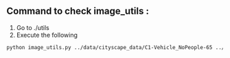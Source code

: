 ## Command to check image_utils :

1. Go to ./utils
2. Execute the following
```sh
python image_utils.py ../data/cityscape_data/C1-Vehicle_NoPeople-65 ../data/cityscape_data
```
